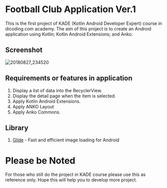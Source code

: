 # Football Club Application Ver.1
This is the first project of KADE (Kotlin Android Developer Expert) course in dicoding.com academy. The aim of this project is to create an Android application using Kotlin; Kotlin Android Extensions; and Anko.

## Screenshot
![20180827_234520](https://user-images.githubusercontent.com/26306746/44673227-18370080-aa55-11e8-9b2b-eadd5a471455.gif)

## Requirements or features in application
1. Display a list of data into the RecyclerView.
2. Display the detail page when the item is selected.
3. Apply Kotlin Android Extensions.
4. Apply ANKO Layout
5. Apply Anko Commons.


## Library
1. [Glide](https://bumptech.github.io/glide/) - Fast and efficient image loading for Android 

# Please be Noted
For those who still do the project in KADE course please use this as reference only. Hope this will help you to develop more project.


